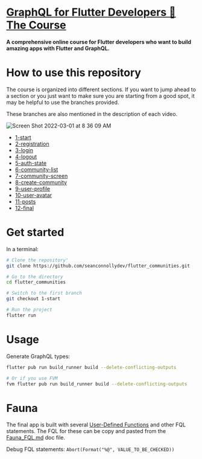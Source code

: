 <div>
  <h1><a href="https://seanconnolly.dev/flutter-graphql">GraphQL for Flutter Developers 🚀 The Course</a></h1>
  <strong>
A comprehensive online course for Flutter developers who want to build amazing apps with Flutter and GraphQL.
  </strong>
</div>

# How to use this repository
The course is organized into different sections. If you want to jump ahead to a section or you just want to make sure you are starting from a good spot, it may be helpful to use the branches provided.

These branches are also mentioned in the description of each video.

![Screen Shot 2022-03-01 at 8 36 09 AM](https://user-images.githubusercontent.com/2985457/156201075-c29f95f0-5ab2-45e7-af28-69a24342d9f1.png)

- [1-start](https://github.com/seanconnollydev/flutter_communities/tree/1-start)
- [2-registration](https://github.com/seanconnollydev/flutter_communities/tree/2-registration)
- [3-login](https://github.com/seanconnollydev/flutter_communities/tree/3-login)
- [4-logout](https://github.com/seanconnollydev/flutter_communities/tree/4-logout)
- [5-auth-state](https://github.com/seanconnollydev/flutter_communities/tree/5-auth-state)
- [6-community-list](https://github.com/seanconnollydev/flutter_communities/tree/6-community-list)
- [7-community-screen](https://github.com/seanconnollydev/flutter_communities/tree/7-community-screen)
- [8-create-community](https://github.com/seanconnollydev/flutter_communities/tree/8-create-community)
- [9-user-profile](https://github.com/seanconnollydev/flutter_communities/tree/9-user-profile)
- [10-user-avatar](https://github.com/seanconnollydev/flutter_communities/tree/10-user-avatar)
- [11-posts](https://github.com/seanconnollydev/flutter_communities/tree/11-posts)
- [12-final](https://github.com/seanconnollydev/flutter_communities/tree/12-final)

# Get started
In a terminal:

```bash
# Clone the repository'
git clone https://github.com/seanconnollydev/flutter_communities.git

# Go to the directory
cd flutter_communities

# Switch to the first branch
git checkout 1-start

# Run the project
flutter run
```

# Usage

Generate GraphQL types:
```bash
flutter pub run build_runner build --delete-conflicting-outputs

# Or if you use FVM
fvm flutter pub run build_runner build --delete-conflicting-outputs
```

# Fauna

The final app is built with several [User-Defined Functions](https://docs.fauna.com/fauna/current/learn/understanding/user_defined_functions) and other FQL statements. The FQL for these can be copy and pasted from the [Fauna_FQL.md](Fauna_FQL.md) doc file.

Debug FQL statements:
`Abort(Format("%@", VALUE_TO_BE_CHECKED))`
